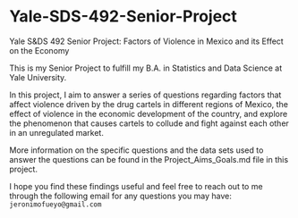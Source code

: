 # Yale-SDS-492-Senior-Project
Yale S&amp;DS 492 Senior Project: Factors of Violence in Mexico and its Effect on the Economy


This is my Senior Project to fulfill my B.A. in Statistics and Data Science at Yale University.

In this project, I aim to answer a series of questions regarding factors that affect violence driven by the drug cartels in different regions of Mexico, the effect of violence in the economic development of the country, and explore the phenomenon that causes cartels to collude and fight against each other in an unregulated market.

More information on the specific questions and the data sets used to answer the questions can be found in the Project_Aims_Goals.md file in this project.

I hope you find these findings useful and feel free to reach out to me through the following email for any questions you may have: `jeronimofueyo@gmail.com`
